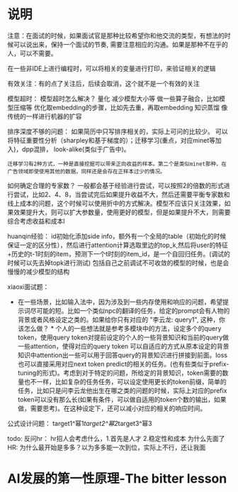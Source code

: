 # 说明
注意：在面试的时候，如果面试官是那种比较希望你和他交流的类型，有想法的时候可以说出来，保持一个面试的节奏, 需要注意相应的沟通。如果是那种不在乎的人，可以不需要。


在一些非IDE上进行编程时，可以将相关的变量进行打印，来验证相关的逻辑


有效关注：有的点了关注后，后续会取消，这个就不是一个有效的关注




模型超时： 模型超时怎么解决？
  量化
  减少模型大小等
  做一些算子融合，比如模型压缩等
  优化取embedding的步骤，比如先去重，再取embedding
  知识蒸馏
  像传统的一样进行机器的扩容




排序深度不够的问题：
    如果简历中只写排序相关的，实际上可问的比较少。
    可以将特征重要性分析（sharpley和基于梯度的）；迁移学习(重点，对应minet等加入)，dpp混排， look-alike(类似于广告中)。



    迁移学习有2种方式，一种是直接挖掘可以带来正向收益的样本。第二个是类似minet那种，在广告领域即使使用其他的数据，同样还是会存在正样本过少的情况。



如何确定合理的专家数？
    一般都会基于经验进行尝试，可以按照2的倍数的形式进行尝试，比如2、4、8，当尝试完后如果提升收益不大，然后还需要平衡专家数和线上成本的问题，这个时候可以使用折中的方式解决。模型不应该只关注效果，如果效果提升大，则可以扩大参数量，使用更好的模型，但是如果提升不大，则需要综合考虑收益和成本l

huanqin经验：
    id初始化添加side info，额外有一个全局的table（初始化的时候保证一定的区分性），然后进行attention计算选取里边的top_k,然后将user的特征+历史的t-1时刻的item，预测下一个t时刻的item_id，是一个自回归任务。(调试的时候可以先去掉topk进行测试)
   包括自己之前调试不可收敛的模型的时候，也是会慢慢的减少模型的结构


xiaoxi面试题：
   - 在一些场景，比如输入法中，因为涉及到一些内存使用和响应的问题，希望提示词尽可能的短。比如一个类似npc的翻译的任务，给定的prompt会有人物的背景或者风格设定之类的。如果给你只有对应的 "李云龙: query1", 这种，你该怎么做？
    * 个人的一些想法就是参考多模块中的方法，设定多个的query token，使用query token对提前设定的个人的一些背景知识和当前的query做一些attention，使得对应的query token 可以自适应的方式从原本设定的背景知识中attention出一些可以用于回答query的背景知识进行拼接到前面。loss也可以直接采用对应next token predict的相关的任务。(也有些类似于prefix-tuning的形式)。考虑到对于特定的问题，所给定的背景知识，token需要的数量也不一样，比如复杂的任务任务，可以设定使用更长的token前缀，简单的任务，比如只是问李云龙他出生在哪之类的问题的时候，实际上对应的prefix token可以没有那么长(如果有条件，可以做自适用的token个数的输出，如果做，需要思考)。在这种设定下，还可以减小对应的相关的响应时间。
  

公式设计问题：
    target1^幂1*target2^幂2*target3^幂3


todo:
    反问hr：
        hr招人会考虑什么，1.首先是人才 2.稳定性和成本
    为什么先面了HR:
        为什么最开始是多多？以为多多能一次到位，实际上不行，还让我面


# AI发展的第一性原理-The bitter lesson

